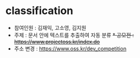 # classification

* 참여인원 : 김재익, 고소영, 김지원
* 주제 : 문서 안에 텍스트를 추출하여 자동 분류
~~* 공모전 : https://www.projectoss.kr/index.do~~
* 주소 변경 : https://www.oss.kr/dev_competition
